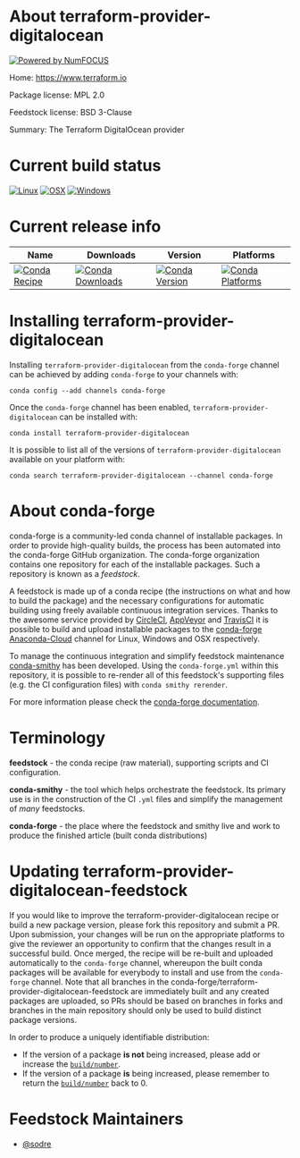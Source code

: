 About terraform-provider-digitalocean
=====================================

[![Powered by NumFOCUS](https://img.shields.io/badge/powered%20by-NumFOCUS-orange.svg?style=flat&colorA=E1523D&colorB=007D8A)](http://numfocus.org)

Home: https://www.terraform.io

Package license: MPL 2.0

Feedstock license: BSD 3-Clause

Summary: The Terraform DigitalOcean provider



Current build status
====================

[![Linux](https://img.shields.io/circleci/project/github/conda-forge/terraform-provider-digitalocean-feedstock/master.svg?label=Linux)](https://circleci.com/gh/conda-forge/terraform-provider-digitalocean-feedstock)
[![OSX](https://img.shields.io/travis/conda-forge/terraform-provider-digitalocean-feedstock/master.svg?label=macOS)](https://travis-ci.org/conda-forge/terraform-provider-digitalocean-feedstock)
[![Windows](https://img.shields.io/appveyor/ci/conda-forge/terraform-provider-digitalocean-feedstock/master.svg?label=Windows)](https://ci.appveyor.com/project/conda-forge/terraform-provider-digitalocean-feedstock/branch/master)

Current release info
====================

| Name | Downloads | Version | Platforms |
| --- | --- | --- | --- |
| [![Conda Recipe](https://img.shields.io/badge/recipe-terraform--provider--digitalocean-green.svg)](https://anaconda.org/conda-forge/terraform-provider-digitalocean) | [![Conda Downloads](https://img.shields.io/conda/dn/conda-forge/terraform-provider-digitalocean.svg)](https://anaconda.org/conda-forge/terraform-provider-digitalocean) | [![Conda Version](https://img.shields.io/conda/vn/conda-forge/terraform-provider-digitalocean.svg)](https://anaconda.org/conda-forge/terraform-provider-digitalocean) | [![Conda Platforms](https://img.shields.io/conda/pn/conda-forge/terraform-provider-digitalocean.svg)](https://anaconda.org/conda-forge/terraform-provider-digitalocean) |

Installing terraform-provider-digitalocean
==========================================

Installing `terraform-provider-digitalocean` from the `conda-forge` channel can be achieved by adding `conda-forge` to your channels with:

```
conda config --add channels conda-forge
```

Once the `conda-forge` channel has been enabled, `terraform-provider-digitalocean` can be installed with:

```
conda install terraform-provider-digitalocean
```

It is possible to list all of the versions of `terraform-provider-digitalocean` available on your platform with:

```
conda search terraform-provider-digitalocean --channel conda-forge
```


About conda-forge
=================

conda-forge is a community-led conda channel of installable packages.
In order to provide high-quality builds, the process has been automated into the
conda-forge GitHub organization. The conda-forge organization contains one repository
for each of the installable packages. Such a repository is known as a *feedstock*.

A feedstock is made up of a conda recipe (the instructions on what and how to build
the package) and the necessary configurations for automatic building using freely
available continuous integration services. Thanks to the awesome service provided by
[CircleCI](https://circleci.com/), [AppVeyor](https://www.appveyor.com/)
and [TravisCI](https://travis-ci.org/) it is possible to build and upload installable
packages to the [conda-forge](https://anaconda.org/conda-forge)
[Anaconda-Cloud](https://anaconda.org/) channel for Linux, Windows and OSX respectively.

To manage the continuous integration and simplify feedstock maintenance
[conda-smithy](https://github.com/conda-forge/conda-smithy) has been developed.
Using the ``conda-forge.yml`` within this repository, it is possible to re-render all of
this feedstock's supporting files (e.g. the CI configuration files) with ``conda smithy rerender``.

For more information please check the [conda-forge documentation](https://conda-forge.org/docs/).

Terminology
===========

**feedstock** - the conda recipe (raw material), supporting scripts and CI configuration.

**conda-smithy** - the tool which helps orchestrate the feedstock.
                   Its primary use is in the construction of the CI ``.yml`` files
                   and simplify the management of *many* feedstocks.

**conda-forge** - the place where the feedstock and smithy live and work to
                  produce the finished article (built conda distributions)


Updating terraform-provider-digitalocean-feedstock
==================================================

If you would like to improve the terraform-provider-digitalocean recipe or build a new
package version, please fork this repository and submit a PR. Upon submission,
your changes will be run on the appropriate platforms to give the reviewer an
opportunity to confirm that the changes result in a successful build. Once
merged, the recipe will be re-built and uploaded automatically to the
`conda-forge` channel, whereupon the built conda packages will be available for
everybody to install and use from the `conda-forge` channel.
Note that all branches in the conda-forge/terraform-provider-digitalocean-feedstock are
immediately built and any created packages are uploaded, so PRs should be based
on branches in forks and branches in the main repository should only be used to
build distinct package versions.

In order to produce a uniquely identifiable distribution:
 * If the version of a package **is not** being increased, please add or increase
   the [``build/number``](https://conda.io/docs/user-guide/tasks/build-packages/define-metadata.html#build-number-and-string).
 * If the version of a package **is** being increased, please remember to return
   the [``build/number``](https://conda.io/docs/user-guide/tasks/build-packages/define-metadata.html#build-number-and-string)
   back to 0.

Feedstock Maintainers
=====================

* [@sodre](https://github.com/sodre/)

